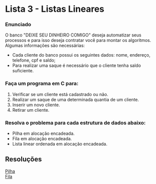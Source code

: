 # Lista 3 - Listas Lineares

### Enunciado
O banco "DEIXE SEU DINHEIRO COMIGO" deseja automatizar seus processos e para isso deseja contratar você para montar os algoritmos. Algumas informações são necessárias:
- Cada cliente do banco possui os seguintes dados: nome, endereço, telefone, cpf e saldo;
- Para realizar uma saque é necessário que o cliente tenha saldo suficiente.

### Faça um programa em C para:
1. Verificar se um cliente está cadastrado ou não.
2. Realizar um saque de uma determinada quantia de um cliente.
3. Inserir um novo cliente.
4. Retirar um cliente.

### Resolva o problema para cada estrutura de dados abaixo:
- Pilha em alocação encadeada.
- Fila em alocação encadeada.
- Lista linear ordenada em alocação encadeada.


## Resoluções

[Pilha](./Stack/)<br>
[Fila](./Stack/)